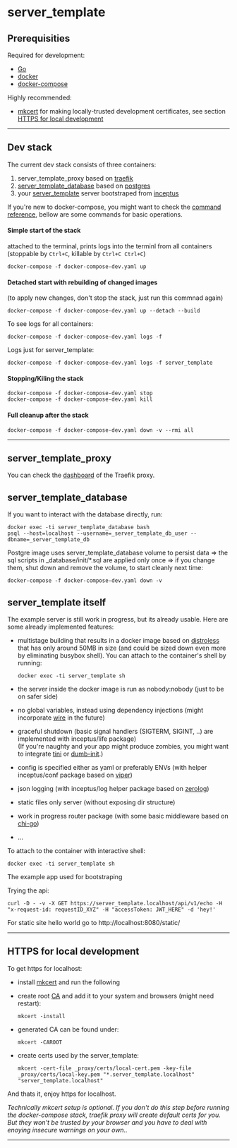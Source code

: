 # server_template

## Prerequisities
Required for development:
 - [Go](https://golang.org/doc/install#install) 
 - [docker](https://docs.docker.com/get-docker/)
 - [docker-compose](https://docs.docker.com/compose/install/)

 Highly recommended:
 - [mkcert](https://github.com/FiloSottile/mkcert) for making locally-trusted development certificates,
  see section [HTTPS for local development](#https-for-local-development) 

-------------------------------------

## Dev stack
The current dev stack consists of three containers:
1) server_template_proxy based on [traefik](https://github.com/traefik/traefik/)
2) [server_template_database](#server_template_database) based on [postgres](https://www.postgresql.org/)
3) your [server_template](#server_template-itself) server bootstraped from [inceptus](https://github.com/Robitx/inceptus)

If you're new to docker-compose, you might want to check the [command reference](https://docs.docker.com/compose/reference/),
bellow are some commands for basic operations.

#### **Simple start of the stack**
attached to the terminal, prints logs into the terminl from all containers (stoppable by `Ctrl+C`, killable by `Ctrl+C Ctrl+C`)

    docker-compose -f docker-compose-dev.yaml up

#### **Detached start with rebuilding of changed images** 
(to apply new changes, don't stop the stack, just run this commnad again)

    docker-compose -f docker-compose-dev.yaml up --detach --build

To see logs for all containers:

    docker-compose -f docker-compose-dev.yaml logs -f

Logs just for server_template:

    docker-compose -f docker-compose-dev.yaml logs -f server_template
  
#### **Stopping/Kiling the stack**
    
    docker-compose -f docker-compose-dev.yaml stop
    docker-compose -f docker-compose-dev.yaml kill

  
#### **Full cleanup after the stack**

    docker-compose -f docker-compose-dev.yaml down -v --rmi all

-------------------------------------

## server_template_proxy
You can check the [dashboard](https://traefik.server_template.localhost) of the Traefik proxy.


## server_template_database
If you want to interact with the database directly, run:
```
docker exec -ti server_template_database bash
psql --host=localhost --username=_server_template_db_user --dbname=_server_template_db
```

Postgre image uses server_template_database volume to persist data => the sql scripts in _database/init/*.sql are applied only once => if you change them, shut down and remove the volume, to start cleanly next time:
```
docker-compose -f docker-compose-dev.yaml down -v
```

## server_template itself
The example server is still work in progress, but its already usable. Here are some already implemented features:
- multistage building that results in a docker image based on [distroless](https://github.com/GoogleContainerTools/distroless) that has only around 50MB in size (and could be sized down even more by eliminating busybox shell). You can attach to the container's shell by running:

      docker exec -ti server_template sh

- the server inside the docker image is run as nobody:nobody (just to be on safer side)
- no global variables, instead using dependency injections (might incorporate [wire](https://github.com/google/wire) in the future) 
- graceful shutdown (basic signal handlers (SIGTERM, SIGINT, ..) are implemented with inceptus/life package)  
  (If you're naughty and your app might produce zombies, you might want to integrate [tini](https://github.com/krallin/tini) or [dumb-init](https://github.com/Yelp/dumb-init).)
- config is specified either as yaml or preferably ENVs (with helper inceptus/conf package based on [viper](https://github.com/spf13/viper))
- json logging (with inceptus/log helper package based on [zerolog](https://github.com/rs/zerolog))
- static files only server (without exposing dir structure)
- work in progress router package (with some basic middleware based on [chi-go](https://github.com/go-chi/chi))
- ...


To attach to the container with interactive shell:
```
docker exec -ti server_template sh
```

The example app used for bootstraping

Trying the api:
```
curl -D - -v -X GET https://server_template.localhost/api/v1/echo -H "x-request-id: requestID_XYZ" -H "accessToken: JWT_HERE" -d 'hey!'
```

For static site hello world go to http://localhost:8080/static/

-------------------------------------

## HTTPS for local development
To get https for localhost:
- install [mkcert](https://github.com/FiloSottile/mkcert) and run the following
- create root [CA](https://en.wikipedia.org/wiki/Certificate_authority) and add it to your system and browsers (might need restart):

      mkcert -install
- generated CA can be found under:

      mkcert -CAROOT

- create certs used by the server_template:

      mkcert -cert-file _proxy/certs/local-cert.pem -key-file _proxy/certs/local-key.pem "*.server_template.localhost" "server_template.localhost"

And thats it, enjoy https for localhost.

*Technically mkcert setup is optional. If you don't do this step before running the docker-compose stack, traefik proxy will create default certs for you. But they won't be trusted by your browser and you have to deal with enoying insecure warnings on your own..*

-------------------------------------